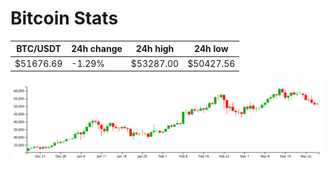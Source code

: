 # Bitcoin Stats

BTC/USDT|24h change|24h high|24h low|
|---|---|---|---|
|$51676.69|-1.29%|$53287.00|$50427.56|

<img src="./chart.svg">
